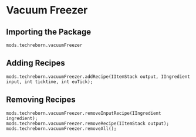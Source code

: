 # Vacuum Freezer

## Importing the Package
`mods.techreborn.vacuumFreezer`

## Adding Recipes
```zenscript
mods.techreborn.vacuumFreezer.addRecipe(IItemStack output, IIngredient input, int ticktime, int euTick);
```

## Removing Recipes
```zenscript
mods.techreborn.vacuumFreezer.removeInputRecipe(IIngredient ingredient);
mods.techreborn.vacuumFreezer.removeRecipe(IItemStack output);
mods.techreborn.vacuumFreezer.removeAll();
```